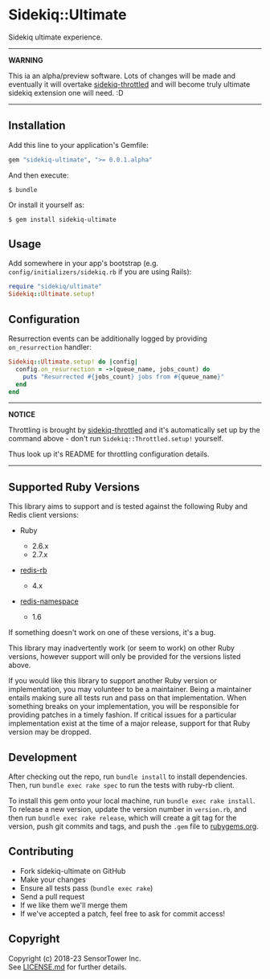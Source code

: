 # Sidekiq::Ultimate

Sidekiq ultimate experience.

---

**WARNING**

This ia an alpha/preview software. Lots of changes will be made and eventually
it will overtake [sidekiq-throttled][] and will become truly ultimate sidekiq
extension one will need. :D

---


## Installation

Add this line to your application's Gemfile:

```ruby
gem "sidekiq-ultimate", ">= 0.0.1.alpha"
```

And then execute:

    $ bundle

Or install it yourself as:

    $ gem install sidekiq-ultimate


## Usage

Add somewhere in your app's bootstrap (e.g. `config/initializers/sidekiq.rb` if
you are using Rails):

``` ruby
require "sidekiq/ultimate"
Sidekiq::Ultimate.setup!
```

## Configuration

Resurrection events can be additionally logged by providing `on_resurrection` handler:

```ruby
Sidekiq::Ultimate.setup! do |config|
  config.on_resurrection = ->(queue_name, jobs_count) do
    puts "Resurrected #{jobs_count} jobs from #{queue_name}"
  end
end
```

---

**NOTICE**

Throttling is brought by [sidekiq-throttled][] and it's automatically set up
by the command above - don't run `Sidekiq::Throttled.setup!` yourself.

Thus look up it's README for throttling configuration details.

---


## Supported Ruby Versions

This library aims to support and is tested against the following Ruby and Redis client versions:

* Ruby
  * 2.6.x
  * 2.7.x

* [redis-rb](https://github.com/redis/redis-rb)
  * 4.x

* [redis-namespace](https://github.com/resque/redis-namespace)
  * 1.6


If something doesn't work on one of these versions, it's a bug.

This library may inadvertently work (or seem to work) on other Ruby versions,
however support will only be provided for the versions listed above.

If you would like this library to support another Ruby version or
implementation, you may volunteer to be a maintainer. Being a maintainer
entails making sure all tests run and pass on that implementation. When
something breaks on your implementation, you will be responsible for providing
patches in a timely fashion. If critical issues for a particular implementation
exist at the time of a major release, support for that Ruby version may be
dropped.


## Development

After checking out the repo, run `bundle install` to install dependencies.
Then, run `bundle exec rake spec` to run the tests with ruby-rb client.

To install this gem onto your local machine, run `bundle exec rake install`.
To release a new version, update the version number in `version.rb`, and then
run `bundle exec rake release`, which will create a git tag for the version,
push git commits and tags, and push the `.gem` file to [rubygems.org][].


## Contributing

* Fork sidekiq-ultimate on GitHub
* Make your changes
* Ensure all tests pass (`bundle exec rake`)
* Send a pull request
* If we like them we'll merge them
* If we've accepted a patch, feel free to ask for commit access!


## Copyright

Copyright (c) 2018-23 SensorTower Inc.<br>
See [LICENSE.md][] for further details.


[rubygems.org]: https://rubygems.org
[LICENSE.md]: https://github.com/sensortower/sidekiq-ultimate/blob/master/LICENSE.txt
[sidekiq-throttled]: https://github.com/ixti/sidekiq-throttled-tmp
